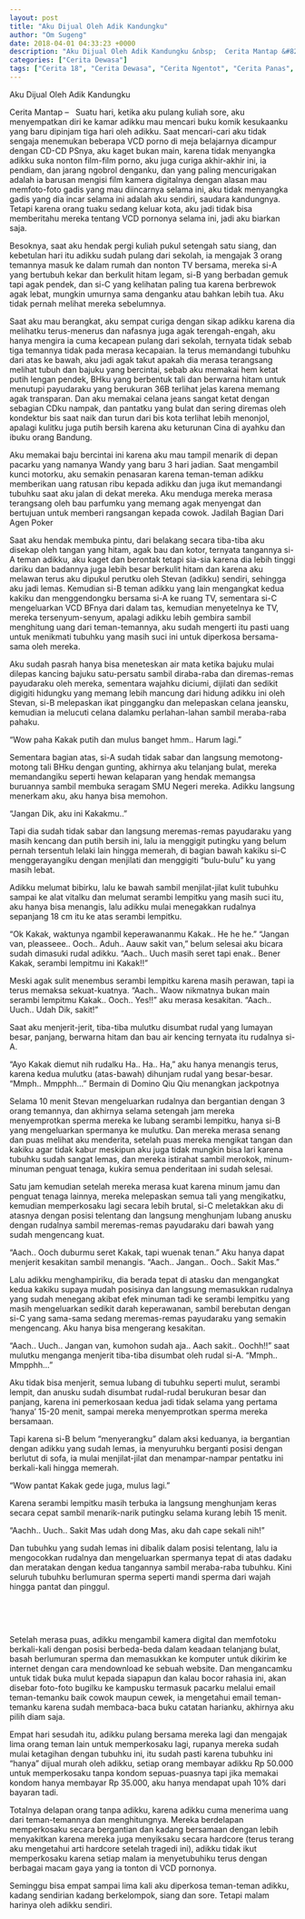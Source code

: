 ```yaml
---
layout: post
title: "Aku Dijual Oleh Adik Kandungku"
author: "Om Sugeng"
date: 2018-04-01 04:33:23 +0000
description: "Aku Dijual Oleh Adik Kandungku &nbsp;  Cerita Mantap &#8211;\u00a0 \u00a0Suatu hari, ketika aku pulang kuliah sore, aku menyempatkan diri ke kamar adikku mau mencari buku komik kesukaanku yang baru dipinjam tig..."
categories: ["Cerita Dewasa"]
tags: ["Cerita 18", "Cerita Dewasa", "Cerita Ngentot", "Cerita Panas", "Cerita Pemerkosaan"]
---
```


Aku Dijual Oleh Adik Kandungku
&nbsp;

Cerita Mantap &#8211;   Suatu hari, ketika aku pulang kuliah sore, aku menyempatkan diri ke kamar adikku mau mencari buku komik kesukaanku yang baru dipinjam tiga hari oleh adikku. Saat mencari-cari aku tidak sengaja menemukan beberapa VCD porno di meja belajarnya dicampur dengan CD-CD PSnya, aku kaget bukan main, karena tidak menyangka adikku suka nonton film-film porno, aku juga curiga akhir-akhir ini, ia pendiam, dan jarang ngobrol denganku, dan yang paling mencurigakan adalah ia barusan mengisi film kamera digitalnya dengan alasan mau memfoto-foto gadis yang mau diincarnya selama ini, aku tidak menyangka gadis yang dia incar selama ini adalah aku sendiri, saudara kandungnya. Tetapi karena orang tuaku sedang keluar kota, aku jadi tidak bisa memberitahu mereka tentang VCD pornonya selama ini, jadi aku biarkan saja.

Besoknya, saat aku hendak pergi kuliah pukul setengah satu siang, dan kebetulan hari itu adikku sudah pulang dari sekolah, ia mengajak 3 orang temannya masuk ke dalam rumah dan nonton TV bersama, mereka si-A yang bertubuh kekar dan berkulit hitam legam, si-B yang berbadan gemuk tapi agak pendek, dan si-C yang kelihatan paling tua karena berbrewok agak lebat, mungkin umurnya sama denganku atau bahkan lebih tua. Aku tidak pernah melihat mereka sebelumnya.

Saat aku mau berangkat, aku sempat curiga dengan sikap adikku karena dia melihatku terus-menerus dan nafasnya juga agak terengah-engah, aku hanya mengira ia cuma kecapean pulang dari sekolah, ternyata tidak sebab tiga temannya tidak pada merasa kecapaian. Ia terus memandangi tubuhku dari atas ke bawah, aku jadi agak takut apakah dia merasa terangsang melihat tubuh dan bajuku yang bercintai, sebab aku memakai hem ketat putih lengan pendek, BHku yang berbentuk tali dan berwarna hitam untuk menutupi payudaraku yang berukuran 36B terlihat jelas karena memang agak transparan. Dan aku memakai celana jeans sangat ketat dengan sebagian CDku nampak, dan pantatku yang bulat dan sering diremas oleh kondektur bis saat naik dan turun dari bis kota terlihat lebih menonjol, apalagi kulitku juga putih bersih karena aku keturunan Cina di ayahku dan ibuku orang Bandung.

Aku memakai baju bercintai ini karena aku mau tampil menarik di depan pacarku yang namanya Wandy yang baru 3 hari jadian. Saat mengambil kunci motorku, aku semakin penasaran karena teman-teman adikku memberikan uang ratusan ribu kepada adikku dan juga ikut memandangi tubuhku saat aku jalan di dekat mereka. Aku menduga mereka merasa terangsang oleh bau parfumku yang memang agak menyengat dan bertujuan untuk memberi rangsangan kepada cowok. Jadilah Bagian Dari Agen Poker

Saat aku hendak membuka pintu, dari belakang secara tiba-tiba aku disekap oleh tangan yang hitam, agak bau dan kotor, ternyata tangannya si-A teman adikku, aku kaget dan berontak tetapi sia-sia karena dia lebih tinggi dariku dan badannya juga lebih besar berkulit hitam dan karena aku melawan terus aku dipukul perutku oleh Stevan (adikku) sendiri, sehingga aku jadi lemas. Kemudian si-B teman adikku yang lain mengangkat kedua kakiku dan menggendongku bersama si-A ke ruang TV, sementara si-C mengeluarkan VCD BFnya dari dalam tas, kemudian menyetelnya ke TV, mereka tersenyum-senyum, apalagi adikku lebih gembira sambil menghitung uang dari teman-temannya, aku sudah mengerti itu pasti uang untuk menikmati tubuhku yang masih suci ini untuk diperkosa bersama-sama oleh mereka.

Aku sudah pasrah hanya bisa meneteskan air mata ketika bajuku mulai dilepas kancing bajuku satu-persatu sambil diraba-raba dan diremas-remas payudaraku oleh mereka, sementara wajahku diciumi, dijilati dan sedikit digigiti hidungku yang memang lebih mancung dari hidung adikku ini oleh Stevan, si-B melepaskan ikat pinggangku dan melepaskan celana jeansku, kemudian ia melucuti celana dalamku perlahan-lahan sambil meraba-raba pahaku.

“Wow paha Kakak putih dan mulus banget hmm.. Harum lagi.”

Sementara bagian atas, si-A sudah tidak sabar dan langsung memotong-motong tali BHku dengan gunting, akhirnya aku telanjang bulat, mereka memandangiku seperti hewan kelaparan yang hendak memangsa buruannya sambil membuka seragam SMU Negeri mereka. Adikku langsung menerkam aku, aku hanya bisa memohon.

“Jangan Dik, aku ini Kakakmu..”

Tapi dia sudah tidak sabar dan langsung meremas-remas payudaraku yang masih kencang dan putih bersih ini, lalu ia menggigit putingku yang belum pernah tersentuh lelaki lain hingga memerah, di bagian bawah kakiku si-C menggerayangiku dengan menjilati dan menggigiti “bulu-bulu” ku yang masih lebat.

Adikku melumat bibirku, lalu ke bawah sambil menjilat-jilat kulit tubuhku sampai ke alat vitalku dan melumat serambi lempitku yang masih suci itu, aku hanya bisa menangis, lalu adikku mulai menegakkan rudalnya sepanjang 18 cm itu ke atas serambi lempitku.

“Ok Kakak, waktunya ngambil keperawananmu Kakak.. He he he.”
“Jangan van, pleasseee.. Ooch.. Aduh.. Aauw sakit van,” belum selesai aku bicara sudah dimasuki rudal adikku.
“Aach.. Uuch masih seret tapi enak.. Bener Kakak, serambi lempitmu ini Kakak!!”

Meski agak sulit menembus serambi lempitku karena masih perawan, tapi ia terus memaksa sekuat-kuatnya.
“Aach.. Waow nikmatnya bukan main serambi lempitmu Kakak.. Ooch.. Yes!!” aku merasa kesakitan.
“Aach.. Uuch.. Udah Dik, sakit!”

Saat aku menjerit-jerit, tiba-tiba mulutku disumbat rudal yang lumayan besar, panjang, berwarna hitam dan bau air kencing ternyata itu rudalnya si-A.

“Ayo Kakak diemut nih rudalku Ha.. Ha.. Ha,” aku hanya menangis terus, karena kedua mulutku (atas-bawah) dihunjam rudal yang besar-besar.
“Mmph.. Mmpphh…” Bermain di Domino Qiu Qiu menangkan jackpotnya

Selama 10 menit Stevan mengeluarkan rudalnya dan bergantian dengan 3 orang temannya, dan akhirnya selama setengah jam mereka menyemprotkan sperma mereka ke lubang serambi lempitku, hanya si-B yang mengeluarkan spermanya ke mulutku. Dan mereka merasa senang dan puas melihat aku menderita, setelah puas mereka mengikat tangan dan kakiku agar tidak kabur meskipun aku juga tidak mungkin bisa lari karena tubuhku sudah sangat lemas, dan mereka istirahat sambil merokok, minum-minuman penguat tenaga, kukira semua penderitaan ini sudah selesai.

Satu jam kemudian setelah mereka merasa kuat karena minum jamu dan penguat tenaga lainnya, mereka melepaskan semua tali yang mengikatku, kemudian memperkosaku lagi secara lebih brutal, si-C meletakkan aku di atasnya dengan posisi telentang dan langsung menghunjam lubang anusku dengan rudalnya sambil meremas-remas payudaraku dari bawah yang sudah mengencang kuat.

“Aach.. Ooch duburmu seret Kakak, tapi wuenak tenan.”
Aku hanya dapat menjerit kesakitan sambil menangis.
“Aach.. Jangan.. Ooch.. Sakit Mas.”

Lalu adikku menghampiriku, dia berada tepat di atasku dan mengangkat kedua kakiku supaya mudah posisinya dan langsung memasukkan rudalnya yang sudah menegang akibat efek minuman tadi ke serambi lempitku yang masih mengeluarkan sedikit darah keperawanan, sambil berebutan dengan si-C yang sama-sama sedang meremas-remas payudaraku yang semakin mengencang. Aku hanya bisa mengerang kesakitan.

“Aach.. Uuch.. Jangan van, kumohon sudah aja.. Aach sakit.. Oochh!!” saat mulutku menganga menjerit tiba-tiba disumbat oleh rudal si-A.
“Mmph.. Mmpphh…”

Aku tidak bisa menjerit, semua lubang di tubuhku seperti mulut, serambi lempit, dan anusku sudah disumbat rudal-rudal berukuran besar dan panjang, karena ini pemerkosaan kedua jadi tidak selama yang pertama ‘hanya’ 15-20 menit, sampai mereka menyemprotkan sperma mereka bersamaan.

Tapi karena si-B belum “menyerangku” dalam aksi keduanya, ia bergantian dengan adikku yang sudah lemas, ia menyuruhku berganti posisi dengan berlutut di sofa, ia mulai menjilat-jilat dan menampar-nampar pentatku ini berkali-kali hingga memerah.

“Wow pantat Kakak gede juga, mulus lagi.”

Karena serambi lempitku masih terbuka ia langsung menghunjam keras secara cepat sambil menarik-narik putingku selama kurang lebih 15 menit.

“Aachh.. Uuch.. Sakit Mas udah dong Mas, aku dah cape sekali nih!”

Dan tubuhku yang sudah lemas ini dibalik dalam posisi telentang, lalu ia mengocokkan rudalnya dan mengeluarkan spermanya tepat di atas dadaku dan meratakan dengan kedua tangannya sambil meraba-raba tubuhku. Kini seluruh tubuhku berlumuran sperma seperti mandi sperma dari wajah hingga pantat dan pinggul.

&nbsp;

&nbsp;

Setelah merasa puas, adikku mengambil kamera digital dan memfotoku berkali-kali dengan posisi berbeda-beda dalam keadaan telanjang bulat, basah berlumuran sperma dan memasukkan ke komputer untuk dikirim ke internet dengan cara mendownload ke sebuah website. Dan mengancamku untuk tidak buka mulut kepada siapapun dan kalau bocor rahasia ini, akan disebar foto-foto bugilku ke kampusku termasuk pacarku melalui email teman-temanku baik cowok maupun cewek, ia mengetahui email teman-temanku karena sudah membaca-baca buku catatan harianku, akhirnya aku pilih diam saja.

Empat hari sesudah itu, adikku pulang bersama mereka lagi dan mengajak lima orang teman lain untuk memperkosaku lagi, rupanya mereka sudah mulai ketagihan dengan tubuhku ini, itu sudah pasti karena tubuhku ini “hanya” dijual murah oleh adikku, setiap orang membayar adikku Rp 50.000 untuk memperkosaku tanpa kondom sepuas-puasnya tapi jika memakai kondom hanya membayar Rp 35.000, aku hanya mendapat upah 10% dari bayaran tadi.

Totalnya delapan orang tanpa adikku, karena adikku cuma menerima uang dari teman-temannya dan menghitungnya. Mereka berdelapan memperkosaku secara bergantian dan kadang bersamaan dengan lebih menyakitkan karena mereka juga menyiksaku secara hardcore (terus terang aku mengetahui arti hardcore setelah tragedi ini), adikku tidak ikut memperkosaku karena setiap malam ia menyetubuhiku terus dengan berbagai macam gaya yang ia tonton di VCD pornonya.

Seminggu bisa empat sampai lima kali aku diperkosa teman-teman adikku, kadang sendirian kadang berkelompok, siang dan sore. Tetapi malam harinya oleh adikku sendiri.